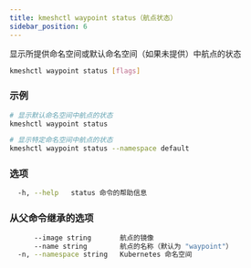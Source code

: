 ```yaml
---
title: kmeshctl waypoint status（航点状态）
sidebar_position: 6
---
```


显示所提供命名空间或默认命名空间（如果未提供）中航点的状态

```bash
kmeshctl waypoint status [flags]
```

### 示例

```bash
# 显示默认命名空间中航点的状态
kmeshctl waypoint status

# 显示特定命名空间中航点的状态
kmeshctl waypoint status --namespace default
```

### 选项

```bash
  -h, --help   status 命令的帮助信息
```

### 从父命令继承的选项

```bash
      --image string       航点的镜像
      --name string        航点的名称（默认为 "waypoint"）
  -n, --namespace string   Kubernetes 命名空间
```
